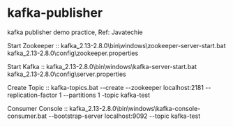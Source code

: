 # kafka-publisher
kafka publisher demo practice, Ref: Javatechie

Start Zookeeper ::
kafka_2.13-2.8.0\bin\windows\zookeeper-server-start.bat kafka_2.13-2.8.0\config\zookeeper.properties

Start Kafka ::
kafka_2.13-2.8.0\bin\windows\kafka-server-start.bat kafka_2.13-2.8.0\config\server.properties

Create Topic ::
kafka-topics.bat --create --zookeeper localhost:2181 --replication-factor 1 --partitions 1 -topic kafka-test

Consumer Console ::
kafka_2.13-2.8.0\bin\windows\kafka-console-consumer.bat --bootstrap-server localhost:9092 --topic kafka-test
